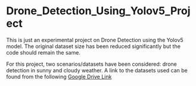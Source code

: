 # Drone_Detection_Using_Yolov5_Project

This is just an experimental project on Drone Detection using the Yolov5 model. The original dataset size has been reduced significantly but the code should remain the same.

For this project, two scenarios/datasets have been considered: drone detection in sunny and cloudy weather. A link to the datasets used can be found from the following [Google Drive Link](https://drive.google.com/drive/folders/1K_7mRaINvbZjntFQh5cuAtNBDI-3j5ts?usp=sharing)
